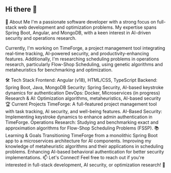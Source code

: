 ## Hi there 👋
🚀 About Me
I'm a passionate software developer with a strong focus on full-stack web development and optimization problems. My expertise spans Spring Boot, Angular, and MongoDB, with a keen interest in AI-driven security and operations research.

Currently, I'm working on TimeForge, a project management tool integrating real-time tracking, AI-powered security, and productivity-enhancing features. Additionally, I'm researching scheduling problems in operations research, particularly Flow-Shop Scheduling, using genetic algorithms and metaheuristics for benchmarking and optimization.

🛠 Tech Stack
Frontend: Angular (v18), HTML/CSS, TypeScript
Backend: Spring Boot, Java, MongoDB
Security: Spring Security, AI-based keystroke dynamics for authentication
DevOps: Docker, Microservices (in progress)
Research & AI: Optimization algorithms, metaheuristics, AI-based security
🏆 Current Projects
TimeForge: A full-featured project management tool with task tracking, AI security, and well-being features.
AI-Based Security: Implementing keystroke dynamics to enhance admin authentication in TimeForge.
Operations Research: Studying and benchmarking exact and approximation algorithms for Flow-Shop Scheduling Problems (FSSP).
📚 Learning & Goals
Transitioning TimeForge from a monolithic Spring Boot app to a microservices architecture for AI components.
Improving my knowledge of metaheuristic algorithms and their applications in scheduling problems.
Enhancing AI-based behavioral authentication for better security implementations.
📫 Let's Connect!
Feel free to reach out if you're interested in full-stack development, AI security, or optimization research! 🚀

